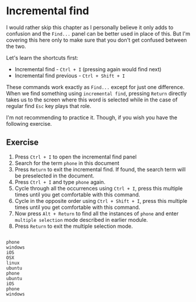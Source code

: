 Incremental find
=================

I would rather skip this chapter as I personally believe it only adds to
confusion and the `Find...` panel can be better used in place of this. But
I'm covering this here only to make sure that you don't get confused between
the two.

Let's learn the shortcuts first:

* Incremental find - `Ctrl + I` (pressing again would find next)
* Incremental find previous - `Ctrl + Shift + I`

These commands work exactly as `Find...` except for just one difference. When
we find something using `incremental find`, pressing `Return` directly
takes us to the screen where this word is selected while in the case of
regular find `Esc` key plays that role.

I'm not recommending to practice it. Though, if you wish you have the
following exercise.

Exercise
---------

1. Press `Ctrl + I` to open the incremental find panel
2. Search for the term `phone` in this document
3. Press `Return` to exit the incremental find. If found, the search
   term will be preselected in the document.
4. Press `Ctrl + I` and type `phone` again.
3. Cycle through all the occurrences using `Ctrl + I`, press this multiple times
   until you get comfortable with this command.
4. Cycle in the opposite order using `Ctrl + Shift + I`, press this multiple times
   until you get comfortable with this command.
5. Now press `Alt + Return` to find all the instances of `phone` and enter
   `multiple selection` mode described in earlier module.
6. Press `Return` to exit the multiple selection mode.

```

phone
windows
iOS
OSX
linux
ubuntu
phone
ubuntu
iOS
phone
windows

```
